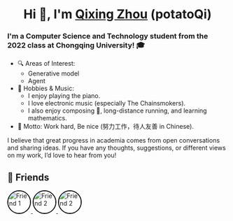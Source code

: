 <h1 align="center">Hi 👋, I'm <a href="https://potatoQi.github.io/">Qixing Zhou</a> (potatoQi)</h1>

### I'm a **Computer Science and Technology** student from the 2022 class at **Chongqing University**! 🎓

- 🔍 Areas of Interest:
  - Generative model
  - Agent
- 🎹 Hobbies & Music:
  - I enjoy playing the piano.
  - I love electronic music (especially The Chainsmokers).
  - I also enjoy composing 🎼, long-distance running, and learning mathematics.
- 📝 Motto: Work hard, Be nice (努力工作，待人友善 in Chinese).

I believe that great progress in academia comes from open conversations and sharing ideas. If you have any thoughts, suggestions, or different views on my work, I’d love to hear from you!

## 👥 Friends
<div align="left">
  <a href="https://github.com/HugoPhi" target="_blank">
    <img src="https://github.com/HugoPhi.png" width="50" height="50" alt="Friend 1" style="border-radius: 50%; display: inline-block; border: 2px solid black;" />
  </a>
  <a href="https://github.com/MonrenZheng" target="_blank">
    <img src="https://github.com/MonrenZheng.png" width="50" height="50" alt="Friend 2" style="border-radius: 50%; display: inline-block; border: 2px solid black;" />
  </a>
  <a href="https://github.com/knightnemo" target="_blank">
    <img src="https://github.com/knightnemo.png" width="50" height="50" alt="Friend 2" style="border-radius: 50%; display: inline-block; border: 2px solid black;" />
  </a>
  <!-- 继续添加其他朋友 -->
</div>
